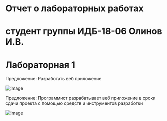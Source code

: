# Отчет о лабораторных работах
# студент группы ИДБ-18-06 Олинов И.В. 

# Лабораторная 1

Предложение: Разработать веб приложение


![image](https://user-images.githubusercontent.com/62188765/133982888-e749b993-fc7f-42d5-b44d-726531080f92.png)

Предложение: Программист разрабатывает веб приложение в сроки сдачи проекта с помощью  средств и инструментов разработки

![image](https://user-images.githubusercontent.com/62188765/134022060-0cb98c88-d0e4-43be-9398-9b6ce83e6371.png)

